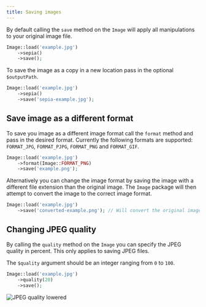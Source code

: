 ```yaml
---
title: Saving images
---
```


By default calling the `save` method on the `Image`  will apply all manipulations to your original image file. 

```php
Image::load('example.jpg')
    ->sepia()
    ->save();
```

To save the image as a copy in a new location pass in the optional `$outputPath`.

```php
Image::load('example.jpg')
    ->sepia()
    ->save('sepia-example.jpg');
```

## Save image as a different format

To save you image as a different image format call the `format` method and pass in the desired format. Currently the following formats are supported: `FORMAT_JPG`, `FORMAT_PJPG`, `FORMAT_PNG` and `FORMAT_GIF`.

```php
Image::load('example.jpg')
    ->format(Image::FORMAT_PNG)
    ->save('example.png');
```

Alternatively you can change the image format by saving the image with a different file extension than the original image. The `Image` package will then attempt to convert the image to the correct image format.

```php
Image::load('example.jpg')
    ->save('converted-example.png'); // Will convert the original image to PNG
```

## Changing JPEG quality

By calling the `quality` method on the `Image` you can specify the JPEG quality in percent. This only applies to saving JPEG files. 

The `$quality` argument should be an integer ranging from `0` to `100`.

```php
Image::load('example.jpg')
    ->quality(20)
    ->save();
```

![JPEG quality lowered](https://docs.spatie.be/images/image/example-quality.jpg)

